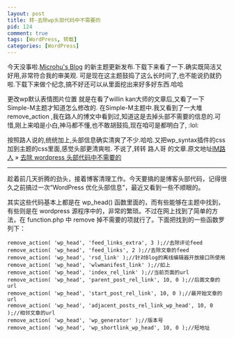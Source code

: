 ```yaml
--- 
layout: post
title: 转-去除wp头部代码中不需要的
pid: 124
comment: true
tags: [WordPress, 转载]
categories: [WordPress]
---
```

今天没事啦.[Microhu's Blog](http://www.microhu.com/) 的新主题更新发布.下载下来看了一下.确实既简洁又好用,非常符合我的审美观.
可是现在这主题鼓捣了这么长时间了,也不能说扔就扔啦.下载下来做个纪念,搞不好还可以从里面挖出来好多好东西.哈哈

更改wp默认表情图片位置 就是在看了willin kan大师的文章后,又看了一下Simple-M主题才知道怎么修改的.
在Simple-M主题中.我又看到了一大堆 remove_action ,我在路人的博文中看到过,知道这是去掉头部不需要的信息的.可惜,刚上来咱是小白,神马都不懂,也不敢胡鼓捣,现在咱可是都明白了, :lol: 

按照路人说的,统统加上,头部信息确实清爽了不少.哈哈.又把wp_syntax插件的css加到主题的css里面,感觉头部更清爽啦.
不说了,转转 路人哥 的文章.原文地址[IM路人](http://imluren.com/) » [去除 wordpress 头部代码中不需要的](http://imluren.com/2011/03/wp-head-redundant-code.html)
 
 ***

趁着前几天折腾的劲头，接着博客清理工作。今天要搞的是博客头部代码，记得很久之前搞过一次“WordPress 优化头部信息”，最近又看到一些不顺眼的。

其实这些代码基本上都是在 wp_head() 函数里面的，而有些能够在主题中找到，有些则是在 wordpress 源程序中的，非常的繁琐。不过在网上找到了简单的方法，在 function.php 中 remove 掉不需要的项就行了。下面把找到的一些函数罗列下：

    remove_action( 'wp_head', 'feed_links_extra', 3 );//去除评论feed
    remove_action( 'wp_head', 'feed_links', 2 );//去除文章的feed
    remove_action( 'wp_head', 'rsd_link' );//针对Blog的离线编辑器开放接口所使用
    remove_action( 'wp_head', 'wlwmanifest_link' );//如上
    remove_action( 'wp_head', 'index_rel_link' );//当前页面的url
    remove_action( 'wp_head', 'parent_post_rel_link', 10, 0 );//后面文章的url
    remove_action( 'wp_head', 'start_post_rel_link', 10, 0 );//最开始文章的url
    remove_action( 'wp_head', 'adjacent_posts_rel_link_wp_head', 10, 0 );//相邻文章的url
    remove_action( 'wp_head', 'wp_generator' );//版本号
    remove_action( 'wp_head', 'wp_shortlink_wp_head', 10, 0 );//短地址
